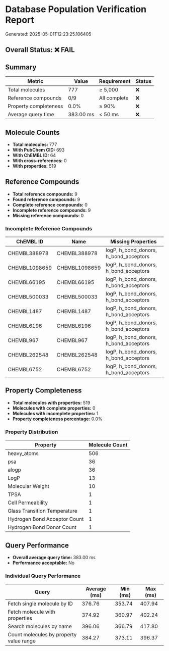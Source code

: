 # Database Population Verification Report

Generated: 2025-05-01T12:23:25.106405

## Overall Status: ❌ FAIL

## Summary

| Metric | Value | Requirement | Status |
|--------|-------|-------------|--------|
| Total molecules | 777 | ≥ 5,000 | ❌ |
| Reference compounds | 0/9 | All complete | ❌ |
| Property completeness | 0.0% | ≥ 90% | ❌ |
| Average query time | 383.00 ms | < 50 ms | ❌ |

## Molecule Counts

- **Total molecules:** 777
- **With PubChem CID:** 693
- **With ChEMBL ID:** 64
- **With cross-references:** 0
- **With properties:** 519

## Reference Compounds

- **Total reference compounds:** 9
- **Found reference compounds:** 9
- **Complete reference compounds:** 0
- **Incomplete reference compounds:** 9
- **Missing reference compounds:** 0

### Incomplete Reference Compounds

| ChEMBL ID | Name | Missing Properties |
|-----------|------|-------------------|
| CHEMBL388978 | CHEMBL388978 | logP, h_bond_donors, h_bond_acceptors |
| CHEMBL1098659 | CHEMBL1098659 | logP, h_bond_donors, h_bond_acceptors |
| CHEMBL66195 | CHEMBL66195 | logP, h_bond_donors, h_bond_acceptors |
| CHEMBL500033 | CHEMBL500033 | logP, h_bond_donors, h_bond_acceptors |
| CHEMBL1487 | CHEMBL1487 | logP, h_bond_donors, h_bond_acceptors |
| CHEMBL6196 | CHEMBL6196 | logP, h_bond_donors, h_bond_acceptors |
| CHEMBL967 | CHEMBL967 | logP, h_bond_donors, h_bond_acceptors |
| CHEMBL262548 | CHEMBL262548 | logP, h_bond_donors, h_bond_acceptors |
| CHEMBL6752 | CHEMBL6752 | logP, h_bond_donors, h_bond_acceptors |

## Property Completeness

- **Total molecules with properties:** 519
- **Molecules with complete properties:** 0
- **Molecules with incomplete properties:** 1
- **Property completeness percentage:** 0.0%

### Property Distribution

| Property | Molecule Count |
|----------|---------------|
| heavy_atoms | 506 |
| psa | 36 |
| alogp | 36 |
| LogP | 13 |
| Molecular Weight | 10 |
| TPSA | 1 |
| Cell Permeability | 1 |
| Glass Transition Temperature | 1 |
| Hydrogen Bond Acceptor Count | 1 |
| Hydrogen Bond Donor Count | 1 |

## Query Performance

- **Overall average query time:** 383.00 ms
- **Performance acceptable:** No

### Individual Query Performance

| Query | Average (ms) | Min (ms) | Max (ms) |
|-------|-------------|----------|----------|
| Fetch single molecule by ID | 376.76 | 353.74 | 407.94 |
| Fetch molecule with properties | 374.92 | 360.97 | 402.24 |
| Search molecules by name | 396.06 | 366.79 | 417.80 |
| Count molecules by property value range | 384.27 | 373.11 | 396.37 |


